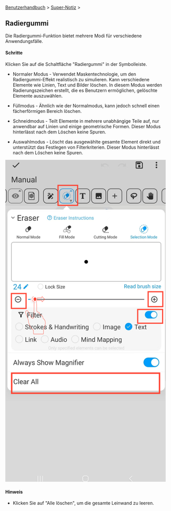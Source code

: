 [Benutzerhandbuch](/dragonnest/drawnote/manual/de) > [Super-Notiz](/dragonnest/drawnote/manual/de/super_note) >

Radiergummi
---
Die Radiergummi-Funktion bietet mehrere Modi für verschiedene Anwendungsfälle.
#### Schritte

Klicken Sie auf die Schaltfläche "Radiergummi" in der Symbolleiste.

- Normaler Modus - Verwendet Maskentechnologie, um den Radiergummi-Effekt realistisch zu simulieren. Kann verschiedene Elemente wie Linien, Text und Bilder löschen. In diesem Modus werden Radierungszeichen erstellt, die es Benutzern ermöglichen, gelöschte Elemente auszuwählen.


- Füllmodus - Ähnlich wie der Normalmodus, kann jedoch schnell einen fächerförmigen Bereich löschen.


- Schneidmodus - Teilt Elemente in mehrere unabhängige Teile auf, nur anwendbar auf Linien und einige geometrische Formen. Dieser Modus hinterlässt nach dem Löschen keine Spuren.


- Auswahlmodus - Löscht das ausgewählte gesamte Element direkt und unterstützt das Festlegen von Filterkriterien. Dieser Modus hinterlässt nach dem Löschen keine Spuren.

![](imgs/eraser.png)

#### Hinweis
- Klicken Sie auf "Alle löschen", um die gesamte Leinwand zu leeren.